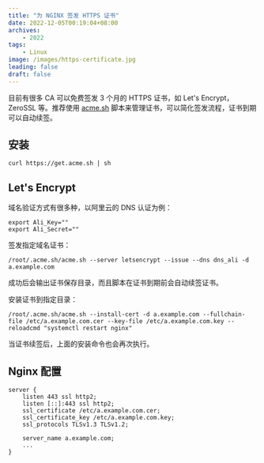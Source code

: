 ```yaml
---
title: "为 NGINX 签发 HTTPS 证书"
date: 2022-12-05T00:19:04+08:00
archives: 
    - 2022
tags:
    - Linux
image: /images/https-certificate.jpg
leading: false
draft: false
---
```

 
目前有很多 CA 可以免费签发 3 个月的 HTTPS 证书，如 Let's Encrypt，ZeroSSL 等。推荐使用 [acme.sh](https://github.com/acmesh-official/acme.sh) 脚本来管理证书，可以简化签发流程，证书到期可以自动续签。

## 安装

```shell
curl https://get.acme.sh | sh
```

## Let's Encrypt

域名验证方式有很多种，以阿里云的 DNS 认证为例：

```shell
export Ali_Key=""
export Ali_Secret=""
```

签发指定域名证书：

```shell
/root/.acme.sh/acme.sh --server letsencrypt --issue --dns dns_ali -d a.example.com
```

成功后会输出证书保存目录，而且脚本在证书到期前会自动续签证书。

安装证书到指定目录：

```shell
/root/.acme.sh/acme.sh --install-cert -d a.example.com --fullchain-file /etc/a.example.com.cer --key-file /etc/a.example.com.key --reloadcmd "systemctl restart nginx"
```

当证书续签后，上面的安装命令也会再次执行。

## Nginx 配置

```
server {
    listen 443 ssl http2;
    listen [::]:443 ssl http2;
    ssl_certificate /etc/a.example.com.cer;
    ssl_certificate_key /etc/a.example.com.key;
    ssl_protocols TLSv1.3 TLSv1.2;

    server_name a.example.com;
    ...
}
```
